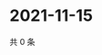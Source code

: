 # 2021-11-15

共 0 条

<!-- BEGIN WEIBO -->
<!-- 最后更新时间 Mon Nov 15 2021 03:11:39 GMT+0800 (China Standard Time) -->

<!-- END WEIBO -->
